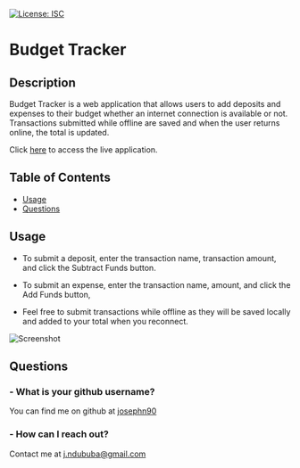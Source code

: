 [![License: ISC](https://img.shields.io/badge/License-ISC-blue.svg)](https://opensource.org/licenses/ISC)
# Budget Tracker

## Description 

Budget Tracker is a web application that allows users to add deposits and expenses to their budget whether an internet connection is available or not. Transactions submitted while offline are saved and when the user returns online, the total is updated.

Click [here](https://infinite-dawn-92615.herokuapp.com) to access the live application.

## Table of Contents

* [Usage](#usage)
* [Questions](#questions)

## Usage

- To submit a deposit, enter the transaction name, transaction amount, and click the Subtract Funds button.

- To submit an expense, enter the transaction name, amount, and click the Add Funds button,

- Feel free to submit transactions while offline as they will be saved locally and added to your total when you reconnect.

![Screenshot](https://i.imgur.com/HQYuMrL.jpg)

## Questions

### - What is your github username?

You can find me on github at [josephn90](https://github.com/josephn90)

### - How can I reach out?

Contact me at <j.ndububa@gmail.com>

